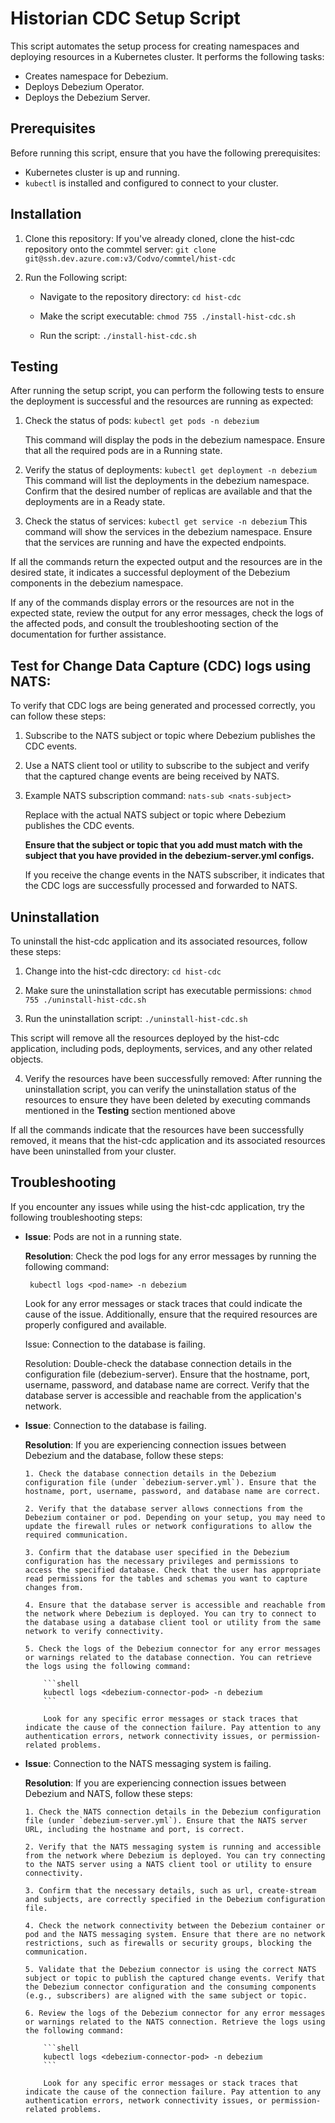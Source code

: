 # Historian CDC Setup Script

This script automates the setup process for creating namespaces and deploying resources in a Kubernetes cluster. It performs the following tasks:

- Creates namespace for Debezium.
- Deploys Debezium Operator.
- Deploys the Debezium Server.

## Prerequisites

Before running this script, ensure that you have the following prerequisites:

- Kubernetes cluster is up and running.
- `kubectl` is installed and configured to connect to your cluster.

## Installation

1. Clone this repository:
   If you've already cloned, clone the hist-cdc repository onto the commtel server:
   ```git clone git@ssh.dev.azure.com:v3/Codvo/commtel/hist-cdc```

2. Run the Following script:
   * Navigate to the repository directory:
        ```cd hist-cdc```
   
   * Make the script executable:
        ```chmod 755 ./install-hist-cdc.sh```
   
   * Run the script:
        ```./install-hist-cdc.sh```

## Testing

After running the setup script, you can perform the following tests to ensure the deployment is successful and the resources are running as expected:

1. Check the status of pods:
    ```kubectl get pods -n debezium```

    This command will display the pods in the debezium namespace. Ensure that all the required pods are in a Running state.

2. Verify the status of deployments:
    ```kubectl get deployment -n debezium```
    This command will list the deployments in the debezium namespace. Confirm that the desired number of replicas are available and that the deployments are in a Ready state.

3. Check the status of services:
    ```kubectl get service -n debezium```
    This command will show the services in the debezium namespace. Ensure that the services are running and have the expected endpoints.

If all the commands return the expected output and the resources are in the desired state, it indicates a successful deployment of the Debezium components in the debezium namespace.

If any of the commands display errors or the resources are not in the expected state, review the output for any error messages, check the logs of the affected pods, and consult the troubleshooting section of the documentation for further assistance.

## Test for Change Data Capture (CDC) logs using NATS:

To verify that CDC logs are being generated and processed correctly, you can follow these steps:

1. Subscribe to the NATS subject or topic where Debezium publishes the CDC events.

2. Use a NATS client tool or utility to subscribe to the subject and verify that the captured change events are being received by NATS.

3. Example NATS subscription command:
    ```nats-sub <nats-subject>```
    
    Replace <nats-subject> with the actual NATS subject or topic where Debezium publishes the CDC events.  

    **Ensure that the subject or topic that you add must match with the subject that you have provided in the debezium-server.yml configs.** 

    If you receive the change events in the NATS subscriber, it indicates that the CDC logs are successfully processed and forwarded to NATS.

## Uninstallation

To uninstall the hist-cdc application and its associated resources, follow these steps:

1. Change into the hist-cdc directory:
    ```cd hist-cdc```

2. Make sure the uninstallation script has executable permissions:
    ```chmod 755 ./uninstall-hist-cdc.sh```

3. Run the uninstallation script:
    ```./uninstall-hist-cdc.sh```

This script will remove all the resources deployed by the hist-cdc application, including pods, deployments, services, and any other related objects.

4. Verify the resources have been successfully removed:
    After running the uninstallation script, you can verify the uninstallation status of the resources to ensure they have been deleted by executing commands mentioned in the
    **Testing** section mentioned above

If all the commands indicate that the resources have been successfully removed, it means that the hist-cdc application and its associated resources have been uninstalled from your cluster.

## Troubleshooting

If you encounter any issues while using the hist-cdc application, try the following troubleshooting steps:

* **Issue**: Pods are not in a running state.
  
  **Resolution**: Check the pod logs for any error messages by running the following command:

  ``` kubectl logs <pod-name> -n debezium```

    Look for any error messages or stack traces that could indicate the cause of the issue. Additionally, ensure that the required resources are properly configured and available.

    Issue: Connection to the database is failing.

    Resolution: Double-check the database connection details in the configuration file (debezium-server). Ensure that the hostname, port, username, password, and database name are correct. Verify that the database server is accessible and reachable from the application's network.

* **Issue**: Connection to the database is failing.

  **Resolution**: If you are experiencing connection issues between Debezium and the database, follow these steps:

      1. Check the database connection details in the Debezium configuration file (under `debezium-server.yml`). Ensure that the hostname, port, username, password, and database name are correct.

      2. Verify that the database server allows connections from the Debezium container or pod. Depending on your setup, you may need to update the firewall rules or network configurations to allow the required communication.

      3. Confirm that the database user specified in the Debezium configuration has the necessary privileges and permissions to access the specified database. Check that the user has appropriate read permissions for the tables and schemas you want to capture changes from.

      4. Ensure that the database server is accessible and reachable from the network where Debezium is deployed. You can try to connect to the database using a database client tool or utility from the same network to verify connectivity.

      5. Check the logs of the Debezium connector for any error messages or warnings related to the database connection. You can retrieve the logs using the following command:

          ```shell
          kubectl logs <debezium-connector-pod> -n debezium
          ```

          Look for any specific error messages or stack traces that indicate the cause of the connection failure. Pay attention to any authentication errors, network connectivity issues, or permission-related problems.

* **Issue**: Connection to the NATS messaging system is failing.
    
  **Resolution**: If you are experiencing connection issues between Debezium and NATS, follow these steps:

      1. Check the NATS connection details in the Debezium configuration file (under `debezium-server.yml`). Ensure that the NATS server URL, including the hostname and port, is correct.

      2. Verify that the NATS messaging system is running and accessible from the network where Debezium is deployed. You can try connecting to the NATS server using a NATS client tool or utility to ensure connectivity.

      3. Confirm that the necessary details, such as url, create-stream and subjects, are correctly specified in the Debezium configuration file.

      4. Check the network connectivity between the Debezium container or pod and the NATS messaging system. Ensure that there are no network restrictions, such as firewalls or security groups, blocking the communication.

      5. Validate that the Debezium connector is using the correct NATS subject or topic to publish the captured change events. Verify that the Debezium connector configuration and the consuming components (e.g., subscribers) are aligned with the same subject or topic.

      6. Review the logs of the Debezium connector for any error messages or warnings related to the NATS connection. Retrieve the logs using the following command:

          ```shell
          kubectl logs <debezium-connector-pod> -n debezium
          ```

          Look for any specific error messages or stack traces that indicate the cause of the connection failure. Pay attention to any authentication errors, network connectivity issues, or permission-related problems.
